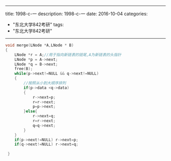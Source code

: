 
---
title: 1998-c-一
description: 1998-c-一
date: 2016-10-04
categories:
  - "东北大学842考研"
tags:
  - "东北大学842考研"

---


```cpp
void merge(LNode *A,LNode * B)
{
	LNode *r = A;//用于指向新链表的链尾,A为新链表的头指针 
	LNode *p = A->next;
	LNode *q = B->next;
	free(B);
	while(p->next!=NULL && q->next!=NULL) 
	{
		//按照从小到大顺序排列 
		if(p->data <q->data)
		{
			r->next=p; 
			r=r->next;
			p=p->next; 
		}else{
			r->next=q;
			r=r->next;
			q=q->next;
		}
	}
	if(p->next!=NULL) r->next=p;
	if(q->next!=NULL) r->next=q; 
	
 } 
 
```

